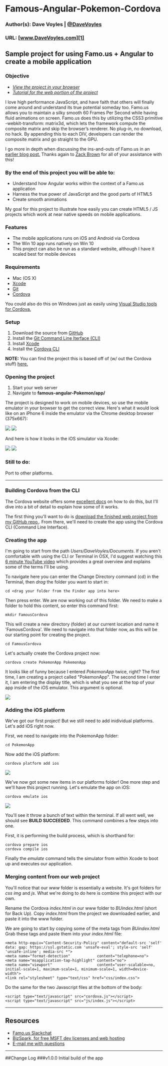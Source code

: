# Famous-Angular-Pokemon-Cordova
### Author(s): Dave Voyles | [@DaveVoyles](http://www.twitter.com/DaveVoyles)
### URL: [www.DaveVoyles.com][1]

Sample project for using Famo.us + Angular to create a mobile application
----------
### Objective

- *[View the project in your browser](http://famous-angular-pokemon.azurewebsites.net/app/#/)*
- *[Tutorial for the web portion of the project](https://github.com/DaveVoyles/famous-angular-Pokemon/blob/master/README.md)*

I love high performance JavaScript, and have faith that others will finally come around and understand its true potential someday too. Famo.us allows you to maintain a silky smooth 60 Frames Per Second while having fluid animations on screen. Famo.us does this by utilizing the CSS3 primitive -webkit-transform: matrix3d, which lets the framework compute the composite matrix and skip the browser’s renderer. No plug-in, no download, no hack. By appending this to each DIV, developers can render the composite matrix and go straight to the GPU. 

I go more in depth when discussing the ins-and-outs of Famo.us in an [earlier blog post.](http://www.davevoyles.com/creating-a-mobile-app-with-famo-us-and-manifoldjs/) Thanks again to [Zack Brown](https://twitter.com/zackaboo) for all of your assistance with this!

### By the end of this project you will be able to:

- Understand how Angular works within the context of a Famo.us application
- Harness the true power of JavaScript and the good parts of HTML5
- Create smooth animations 

My goal for this project to illustrate how easily you can create HTML5 / JS projects which work at near native speeds on mobile applications. 

### Features
 - The mobile applications runs on iOS and Android via Cordova
 - The Win 10 app runs natively on Win 10
 - This project can also be run as a standard website, although I have it scaled best for mobile devices


### Requirements
- Mac (OS X)
- [Xcode](https://developer.apple.com/xcode/downloads/)
- [Git](https://git-scm.com/book/en/v2/Getting-Started-Installing-Git)
- [Cordova](https://cordova.apache.org/docs/en/4.0.0/guide_cli_index.md.html) 

You could also do this on Windows just as easily using [Visual Studio tools for Cordova.](http://www.davevoyles.com/apache-cordova-integrated-visual-studio-multi-device-hybrid-app-development/) 


### Setup
 1.  Download the source from [GitHub](https://github.com/DaveVoyles/Famous-Angular-Pokemon-Cordova)
 2.  Install the [Git Command Line Iterface (CLI)](https://git-scm.com/book/en/v2/Getting-Started-Installing-Git)
 3.  Install [Xcode](https://developer.apple.com/xcode/downloads/)
 4.  Install the [Cordova CLI](https://cordova.apache.org/docs/en/4.0.0/guide_cli_index.md.html) 
 
 **NOTE:** You can find the project this is based off of (w/ out the Cordova stuff) [here.](https://github.com/DaveVoyles/famous-angular-Pokemon)

### Opening the project
1. Start your web server
2. Navigate to **famous-angular-Pokemon/app/**

The project is designed to work on mobile devices, so use the mobile emulator in your browser to get the correct view. Here's what it would look like on an iPhone 6 inside the emulator via the Chrome desktop browser (375x667):

![](https://dl.dropboxusercontent.com/s/23x36anflarivuf/Screenshot%202015-06-24%2015.22.24.png?dl=0)
![](https://dl.dropboxusercontent.com/s/lh66rbv4b413bx9/Screenshot%202015-06-24%2015.26.45.png?dl=0)


And here is how it looks in the iOS simulator via Xcode:

![](https://dl.dropboxusercontent.com/s/urj5q6csj3kgtli/Screenshot%202015-06-24%2017.26.03.png?dl=0)
![](https://dl.dropboxusercontent.com/s/u0wlhuyog04b84y/Screenshot%202015-06-24%2017.25.55.png?dl=0)


### Still to do:
Port to other platforms.

---------
### Building Cordova from the CLI
The Cordova website offers some [excellent docs](https://cordova.apache.org/docs/en/4.0.0/guide_cli_index.md.html) on how to do this, but I'll dive into a bit of detail to explain how some of it works. 

The first thing you'll want to do is [download the finished web project from my GitHub repo.](https://github.com/DaveVoyles/famous-angular-Pokemon). From there, we'll need to create the app using the Cordova CLI (Command Line Interface). 

### Creating the app
I'm going to start from the path *Users/DaveVoyles/Documents*. If you aren't comfortable with using the CLI or Terminal in OSX, I'd suggest watching this [6 minute YouTube video](https://www.youtube.com/watch?v=YRuK2cJ9GI4) which provides a great overview and explains some of the terms I'll be using. 

To navigate here you can enter the Change Directory command (cd) in the Terminal, then *drag* the folder you want to start in:

```
cd <drag your folder from the Finder app into here>
```

Then press enter. We are now working out of this folder. We need to make a folder to hold this content, so enter this command first:

```
mkdir FamousCordova
```

This will create a new directory (folder) at our current location and name it 'FamousCordova'. We need to navigate into that folder now, as this will be our starting point for creating the project.

```
cd FamousCordova
```
Let's actually create the Cordova project now: 

```
cordova create PokemonApp PokemonApp
```

It looks like of funny because I entered *PokemonApp* twice, right? The first time, I am creating a project called "PokemonApp". The second time I enter it, I am entering the display title, which is what you see at the top of your app inside of the iOS emulator. This argument is optional. 

![](https://dl.dropboxusercontent.com/s/mcaybz08cks2ndp/Screenshot%202015-06-26%2010.32.16.png?dl=0)


### Adding the iOS platform
We've got our first project! But we still need to add inidividual platforms. Let's add iOS right now. 

First, we need to navigate into the PokemonApp folder:

```
cd PokemonApp
```

Now add the iOS platform:

```
cordova platform add ios
```

![](https://dl.dropboxusercontent.com/s/fiedvrswxkcywgb/Screenshot%202015-06-26%2010.36.39.png?dl=0)

We've now got some new items in our platforms folder! One more step and we'll have this project running. Let's emulate the app on iOS:

```
cordova emulate ios
```

![](https://dl.dropboxusercontent.com/s/kp60hx7ckjovevc/Screenshot%202015-06-26%2010.45.35.png?dl=0)

You'll see it throw a bunch of text within the terminal. If all went well, we should see **BUILD SUCCEEDED**. This command combines a few steps into one. 

First, it is performing the build process, which is shorthand for:

```
cordova prepare ios
cordova compile ios
```

Finally the *emulate* command tells the simulator from within Xcode to boot up and executes our application.

### Merging content from our web project
You'll notice that our *www* folder is essentially a website. It's got folders for *css img* and *js*. What we're doing to do here is combine this project with our own.

Rename  the Cordova *index.html* in our www folder to *BUindex.html* (short for Back Up). Copy *index.html* from the project we downloaded earlier, and paste it into the www folder. 

We are going to start by copying some of the meta tags from *BUindex.html* Grab these tags and paste them into your *index.html* file:

```
<meta http-equiv="Content-Security-Policy" content="default-src 'self' data: gap: https://ssl.gstatic.com 'unsafe-eval'; style-src 'self' 'unsafe-inline'; media-src *">
<meta name="format-detection"            content="telephone=no">
<meta name="msapplication-tap-highlight" content="no">
<meta name="viewport"                    content="user-scalable=no, initial-scale=1, maximum-scale=1, minimum-scale=1, width=device-width">
<link rel="stylesheet" type="text/css" href="css/index.css">
```

Do the same for the two Javascript files at the bottom of the body:

```
<script type="text/javascript" src="cordova.js"></script>
<script type="text/javascript" src="js/index.js"></script>
```

----------
## Resources

- [Famo.us Slackchat ](http://famous.org/support/)
- [BizSpark, for free MSFT dev licenses and web hosting](http://davevoyles.azurewebsites.net/bizspark-free-software-cloud-services-o/)
- [E-mail me with questions](mailto:Dvoyles@microsoft.com "Dvoyles@microsoft.com")

----------

##Change Log
###v1.0.0
Initial build of the app


  [1]: http://www.daveVoyles.com "My website"
